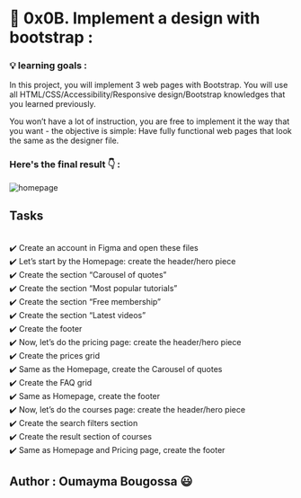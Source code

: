#  :star_struck: 0x0B. Implement a design with bootstrap  : 


###    :bulb: learning goals :


In this project, you will implement 3 web pages with Bootstrap. You will use all HTML/CSS/Accessibility/Responsive design/Bootstrap knowledges that you learned previously.

You won’t have a lot of instruction, you are free to implement it the way that you want - the objective is simple: Have fully functional web pages that look the same as the designer file.

### Here's the final result :point_down:   :


![homepage](https://user-images.githubusercontent.com/58654884/121544607-2722ae00-ca0a-11eb-9d30-578df14b6f26.jpg)


## Tasks
\
:heavy_check_mark:   Create an account in Figma and open these files \
:heavy_check_mark:   Let’s start by the Homepage: create the header/hero piece  \
:heavy_check_mark:   Create the section “Carousel of quotes”  \
:heavy_check_mark:   Create the section “Most popular tutorials”   \
:heavy_check_mark:   Create the section “Free membership”   \
:heavy_check_mark:   Create the section “Latest videos”   \
:heavy_check_mark:   Create the footer   \
:heavy_check_mark:   Now, let’s do the pricing page: create the header/hero piece   \
:heavy_check_mark:   Create the prices grid   \
:heavy_check_mark:   Same as the Homepage, create the Carousel of quotes   \
:heavy_check_mark:   Create the FAQ grid   \
:heavy_check_mark:   Same as Homepage, create the footer   \
:heavy_check_mark:   Now, let’s do the courses page: create the header/hero piece   \
:heavy_check_mark:   Create the search filters section   \
:heavy_check_mark:   Create the result section of courses   \
:heavy_check_mark:   Same as Homepage and Pricing page, create the footer   


## Author  : Oumayma Bougossa :smiley:
